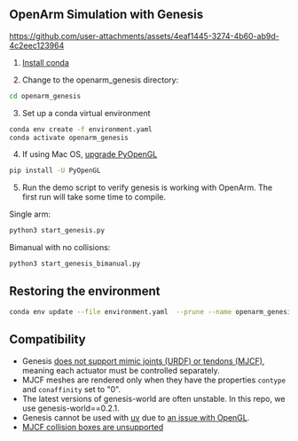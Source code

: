## OpenArm Simulation with Genesis


https://github.com/user-attachments/assets/4eaf1445-3274-4b60-ab9d-4c2eec123964


1. [Install conda](https://conda-forge.org/download/)

2. Change to the openarm_genesis directory:
```sh
cd openarm_genesis
```

3. Set up a conda virtual environment
```sh
conda env create -f environment.yaml
conda activate openarm_genesis
```

4. If using Mac OS, [upgrade PyOpenGL](https://github.com/Genesis-Embodied-AI/Genesis/issues/24)
```sh
pip install -U PyOpenGL
```

5. Run the demo script to verify genesis is working with OpenArm. The first run will take some time to compile.
   
Single arm:

```sh
python3 start_genesis.py
```

Bimanual with no collisions:

```sh
python3 start_genesis_bimanual.py
```


## Restoring the environment

```sh
conda env update --file environment.yaml  --prune --name openarm_genesis
```

## Compatibility

- Genesis [does not support mimic joints (URDF) or tendons (MJCF)](https://github.com/Genesis-Embodied-AI/Genesis/issues/129), meaning each actuator must be controlled separately.
- MJCF meshes are rendered only when they have the properties `contype` and `conaffinity` set to "0".
- The latest versions of genesis-world are often unstable. In this repo, we use genesis-world==0.2.1.
- Genesis cannot be used with [uv](https://docs.astral.sh/uv/) due to [an issue with OpenGL](https://github.com/Genesis-Embodied-AI/Genesis/issues/11).
- [MJCF collision boxes are unsupported](https://github.com/Genesis-Embodied-AI/Genesis/pull/734)
